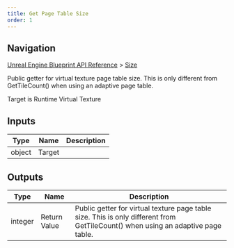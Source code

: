 ```yaml
---
title: Get Page Table Size
order: 1
---
```

## Navigation

[Unreal Engine Blueprint API Reference](https://dev.epicgames.com/documentation/en-us/unreal-engine/BlueprintAPI) > [Size](https://dev.epicgames.com/documentation/en-us/unreal-engine/BlueprintAPI/Size)

Public getter for virtual texture page table size. This is only different from GetTileCount() when using an adaptive page table.

Target is Runtime Virtual Texture

## Inputs

| Type | Name | Description |
| --- | --- | --- |
| object | Target |  |

## Outputs

| Type | Name | Description |
| --- | --- | --- |
| integer | Return Value | Public getter for virtual texture page table size. This is only different from GetTileCount() when using an adaptive page table. |
